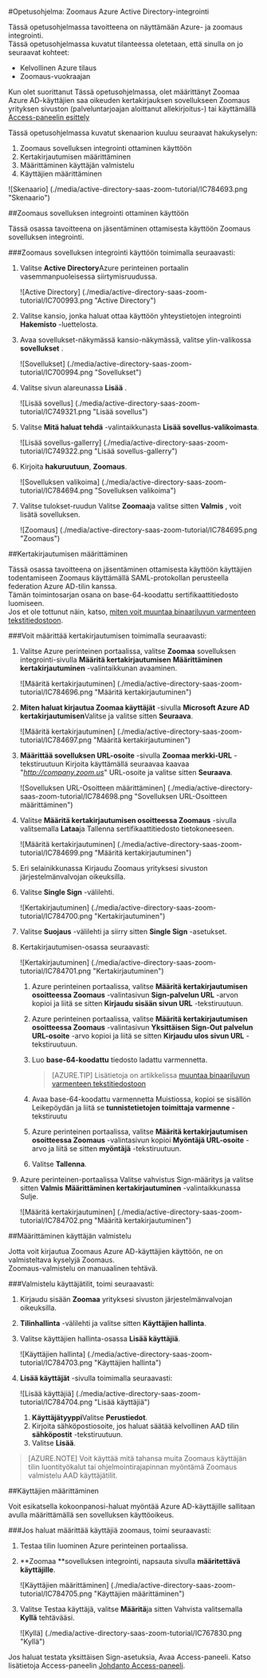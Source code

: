 <properties 
    pageTitle="Opetusohjelma: Azure Active Directory-integrointi Zoomaus | Microsoft Azure" 
    description="Opettele käyttämään Zoomaus käyttöön kertakirjautumisen, automaattinen valmistelu ja muut Azure Active Directory-hakemistosta!." 
    services="active-directory" 
    authors="jeevansd"  
    documentationCenter="na" 
    manager="femila"/>
<tags 
    ms.service="active-directory" 
    ms.devlang="na" 
    ms.topic="article" 
    ms.tgt_pltfrm="na" 
    ms.workload="identity" 
    ms.date="08/16/2016" 
    ms.author="jeedes" />

#<a name="tutorial-azure-active-directory-integration-with-zoom"></a>Opetusohjelma: Zoomaus Azure Active Directory-integrointi
  
Tässä opetusohjelmassa tavoitteena on näyttämään Azure- ja zoomaus integrointi.  
Tässä opetusohjelmassa kuvatut tilanteessa oletetaan, että sinulla on jo seuraavat kohteet:

-   Kelvollinen Azure tilaus
-   Zoomaus-vuokraajan
  
Kun olet suorittanut Tässä opetusohjelmassa, olet määrittänyt Zoomaa Azure AD-käyttäjien saa oikeuden kertakirjauksen sovellukseen Zoomaus yrityksen sivuston (palveluntarjoajan aloittanut allekirjoitus-) tai käyttämällä [Access-paneelin esittely](active-directory-saas-access-panel-introduction.md)
  
Tässä opetusohjelmassa kuvatut skenaarion kuuluu seuraavat hakukyselyn:

1.  Zoomaus sovelluksen integrointi ottaminen käyttöön
2.  Kertakirjautumisen määrittäminen
3.  Määrittäminen käyttäjän valmistelu
4.  Käyttäjien määrittäminen

![Skenaario] (./media/active-directory-saas-zoom-tutorial/IC784693.png "Skenaario")

##<a name="enabling-the-application-integration-for-zoom"></a>Zoomaus sovelluksen integrointi ottaminen käyttöön
  
Tässä osassa tavoitteena on jäsentäminen ottamisesta käyttöön Zoomaus sovelluksen integrointi.

###<a name="to-enable-the-application-integration-for-zoom-perform-the-following-steps"></a>Zoomaus sovelluksen integrointi käyttöön toimimalla seuraavasti:

1.  Valitse **Active Directory**Azure perinteinen portaalin vasemmanpuoleisessa siirtymisruudussa.

    ![Active Directory] (./media/active-directory-saas-zoom-tutorial/IC700993.png "Active Directory")

2.  Valitse kansio, jonka haluat ottaa käyttöön yhteystietojen integrointi **Hakemisto** -luettelosta.

3.  Avaa sovellukset-näkymässä kansio-näkymässä, valitse ylin-valikossa **sovellukset** .

    ![Sovellukset] (./media/active-directory-saas-zoom-tutorial/IC700994.png "Sovellukset")

4.  Valitse sivun alareunassa **Lisää** .

    ![Lisää sovellus] (./media/active-directory-saas-zoom-tutorial/IC749321.png "Lisää sovellus")

5.  Valitse **Mitä haluat tehdä** -valintaikkunasta **Lisää sovellus-valikoimasta**.

    ![Lisää sovellus-gallerry] (./media/active-directory-saas-zoom-tutorial/IC749322.png "Lisää sovellus-gallerry")

6.  Kirjoita **hakuruutuun**, **Zoomaus**.

    ![Sovelluksen valikoima] (./media/active-directory-saas-zoom-tutorial/IC784694.png "Sovelluksen valikoima")

7.  Valitse tulokset-ruudun Valitse **Zoomaa**ja valitse sitten **Valmis** , voit lisätä sovelluksen.

    ![Zoomaus] (./media/active-directory-saas-zoom-tutorial/IC784695.png "Zoomaus")

##<a name="configuring-single-sign-on"></a>Kertakirjautumisen määrittäminen
  
Tässä osassa tavoitteena on jäsentäminen ottamisesta käyttöön käyttäjien todentamiseen Zoomaus käyttämällä SAML-protokollan perusteella federation Azure AD-tilin kanssa.  
Tämän toimintosarjan osana on base-64-koodattu sertifikaattitiedosto luomiseen.  
Jos et ole tottunut näin, katso, [miten voit muuntaa binaariluvun varmenteen tekstitiedostoon](http://youtu.be/PlgrzUZ-Y1o).

###<a name="to-configure-single-sign-on-perform-the-following-steps"></a>Voit määrittää kertakirjautumisen toimimalla seuraavasti:

1.  Valitse Azure perinteinen portaalissa, valitse **Zoomaa** sovelluksen integrointi-sivulla **Määritä kertakirjautumisen** **Määrittäminen kertakirjautuminen** -valintaikkunan avaaminen.

    ![Määritä kertakirjautuminen] (./media/active-directory-saas-zoom-tutorial/IC784696.png "Määritä kertakirjautuminen")

2.  **Miten haluat kirjautua Zoomaa käyttäjät** -sivulla **Microsoft Azure AD kertakirjautumisen**Valitse ja valitse sitten **Seuraava**.

    ![Määritä kertakirjautuminen] (./media/active-directory-saas-zoom-tutorial/IC784697.png "Määritä kertakirjautuminen")

3.  **Määrittää sovelluksen URL-osoite** -sivulla **Zoomaa merkki-URL** -tekstiruutuun Kirjoita käyttämällä seuraavaa kaavaa "*http://company.zoom.us*" URL-osoite ja valitse sitten **Seuraava**.

    ![Sovelluksen URL-Osoitteen määrittäminen] (./media/active-directory-saas-zoom-tutorial/IC784698.png "Sovelluksen URL-Osoitteen määrittäminen")

4.  Valitse **Määritä kertakirjautumisen osoitteessa Zoomaus** -sivulla valitsemalla **Lataa**ja Tallenna sertifikaattitiedosto tietokoneeseen.

    ![Määritä kertakirjautuminen] (./media/active-directory-saas-zoom-tutorial/IC784699.png "Määritä kertakirjautuminen")

5.  Eri selainikkunassa Kirjaudu Zoomaus yrityksesi sivuston järjestelmänvalvojan oikeuksilla.

6.  Valitse **Single Sign** -välilehti.

    ![Kertakirjautuminen] (./media/active-directory-saas-zoom-tutorial/IC784700.png "Kertakirjautuminen")

7.  Valitse **Suojaus** -välilehti ja siirry sitten **Single Sign** -asetukset.

8.  Kertakirjautumisen-osassa seuraavasti:

    ![Kertakirjautuminen] (./media/active-directory-saas-zoom-tutorial/IC784701.png "Kertakirjautuminen")

    1.  Azure perinteinen portaalissa, valitse **Määritä kertakirjautumisen osoitteessa Zoomaus** -valintasivun **Sign-palvelun URL** -arvon kopioi ja liitä se sitten **Kirjaudu sisään sivun URL** -tekstiruutuun.
    2.  Azure perinteinen portaalissa, valitse **Määritä kertakirjautumisen osoitteessa Zoomaus** -valintasivun **Yksittäisen Sign-Out palvelun URL-osoite** -arvo kopioi ja liitä se sitten **Kirjaudu ulos sivun URL** -tekstiruutuun.
    3.  Luo **base-64-koodattu** tiedosto ladattu varmennetta.  

        >[AZURE.TIP] Lisätietoja on artikkelissa [muuntaa binaariluvun varmenteen tekstitiedostoon](http://youtu.be/PlgrzUZ-Y1o)

    4.  Avaa base-64-koodattu varmennetta Muistiossa, kopioi se sisällön Leikepöydän ja liitä se **tunnistetietojen toimittaja varmenne** -tekstiruutu
    5.  Azure perinteinen portaalissa, valitse **Määritä kertakirjautumisen osoitteessa Zoomaus** -valintasivun kopioi **Myöntäjä URL-osoite** -arvo ja liitä se sitten **myöntäjä** -tekstiruutuun.
    6.  Valitse **Tallenna**.

9.  Azure perinteinen-portaalissa Valitse vahvistus Sign-määritys ja valitse sitten **Valmis** **Määrittäminen kertakirjautuminen** -valintaikkunassa Sulje.

    ![Määritä kertakirjautuminen] (./media/active-directory-saas-zoom-tutorial/IC784702.png "Määritä kertakirjautuminen")

##<a name="configuring-user-provisioning"></a>Määrittäminen käyttäjän valmistelu
  
Jotta voit kirjautua Zoomaus Azure AD-käyttäjien käyttöön, ne on valmisteltava kyselyjä Zoomaus.  
Zoomaus-valmistelu on manuaalinen tehtävä.

###<a name="to-provision-a-user-accounts-perform-the-following-steps"></a>Valmistelu käyttäjätilit, toimi seuraavasti:

1.  Kirjaudu sisään **Zoomaa** yrityksesi sivuston järjestelmänvalvojan oikeuksilla.

2.  **Tilinhallinta** -välilehti ja valitse sitten **Käyttäjien hallinta**.

3.  Valitse käyttäjien hallinta-osassa **Lisää käyttäjiä**.

    ![Käyttäjien hallinta] (./media/active-directory-saas-zoom-tutorial/IC784703.png "Käyttäjien hallinta")

4.  **Lisää käyttäjät** -sivulla toimimalla seuraavasti:

    ![Lisää käyttäjiä] (./media/active-directory-saas-zoom-tutorial/IC784704.png "Lisää käyttäjiä")

    1.  **Käyttäjätyyppi**Valitse **Perustiedot**.
    2.  Kirjoita sähköpostiosoite, jos haluat säätää kelvollinen AAD tilin **sähköpostit** -tekstiruutuun.
    3.  Valitse **Lisää**.

>[AZURE.NOTE] Voit käyttää mitä tahansa muita Zoomaus käyttäjän tilin luontityökalut tai ohjelmointirajapinnan myöntämä Zoomaus valmistelu AAD käyttäjätilit.

##<a name="assigning-users"></a>Käyttäjien määrittäminen
  
Voit esikatsella kokoonpanosi-haluat myöntää Azure AD-käyttäjille sallitaan avulla määrittämällä sen sovelluksen käyttöoikeus.

###<a name="to-assign-users-to-zoom-perform-the-following-steps"></a>Jos haluat määrittää käyttäjiä zoomaus, toimi seuraavasti:

1.  Testaa tilin luominen Azure perinteinen portaalissa.

2.  **Zoomaa **sovelluksen integrointi, napsauta sivulla **määritettävä käyttäjille**.

    ![Käyttäjien määrittäminen] (./media/active-directory-saas-zoom-tutorial/IC784705.png "Käyttäjien määrittäminen")

3.  Valitse Testaa käyttäjä, valitse **Määritä**ja sitten Vahvista valitsemalla **Kyllä** tehtävääsi.

    ![Kyllä] (./media/active-directory-saas-zoom-tutorial/IC767830.png "Kyllä")
  
Jos haluat testata yksittäisen Sign-asetuksia, Avaa Access-paneeli. Katso lisätietoja Access-paneelin [Johdanto Access-paneeli](active-directory-saas-access-panel-introduction.md).